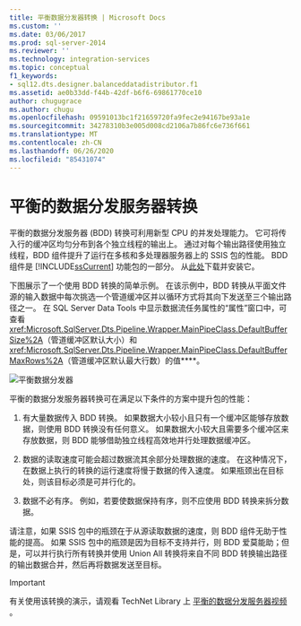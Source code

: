 ```yaml
---
title: 平衡数据分发器转换 | Microsoft Docs
ms.custom: ''
ms.date: 03/06/2017
ms.prod: sql-server-2014
ms.reviewer: ''
ms.technology: integration-services
ms.topic: conceptual
f1_keywords:
- sql12.dts.designer.balanceddatadistributor.f1
ms.assetid: ae0b33dd-f44b-42df-b6f6-69861770ce10
author: chugugrace
ms.author: chugu
ms.openlocfilehash: 09591013bc1f21659720fa9fec2e94167be93a1e
ms.sourcegitcommit: 34278310b3e005d008cd2106a7b86fc6e736f661
ms.translationtype: MT
ms.contentlocale: zh-CN
ms.lasthandoff: 06/26/2020
ms.locfileid: "85431074"
---
```

# <a name="balanced-data-distributor-transformation"></a>平衡的数据分发服务器转换
  平衡的数据分发服务器 (BDD) 转换可利用新型 CPU 的并发处理能力。 它可将传入行的缓冲区均匀分布到各个独立线程的输出上。 通过对每个输出路径使用独立线程，BDD 组件提升了运行在多核和多处理器服务器上的 SSIS 包的性能。 BDD 组件是 [!INCLUDE[ssCurrent](../../../includes/sscurrent-md.md)] 功能包的一部分。 从[此处](https://go.microsoft.com/fwlink/p/?LinkId=391999)下载并安装它。  
  
 下图展示了一个使用 BDD 转换的简单示例。 在该示例中，BDD 转换从平面文件源的输入数据中每次挑选一个管道缓冲区并以循环方式将其向下发送至三个输出路径之一。 在 SQL Server Data Tools 中显示数据流任务属性的“属性”窗口中，可查看 <xref:Microsoft.SqlServer.Dts.Pipeline.Wrapper.MainPipeClass.DefaultBufferSize%2A>（管道缓冲区默认大小）和 <xref:Microsoft.SqlServer.Dts.Pipeline.Wrapper.MainPipeClass.DefaultBufferMaxRows%2A>（管道缓冲区默认最大行数）的值****。  
  
 ![平衡数据分发器](../../media/balanceddatadistributor.JPG "平衡的数据分发服务器")  
  
 平衡的数据分发服务器转换可在满足以下条件的方案中提升包的性能：  
  
1.  有大量数据传入 BDD 转换。 如果数据大小较小且只有一个缓冲区能够存放数据，则使用 BDD 转换没有任何意义。 如果数据大小较大且需要多个缓冲区来存放数据，则 BDD 能够借助独立线程高效地并行处理数据缓冲区。  
  
2.  数据的读取速度可能会超过数据流其余部分处理数据的速度。 在这种情况下，在数据上执行的转换的运行速度将慢于数据的传入速度。 如果瓶颈出在目标处，则该目标必须是可并行化的。  
  
3.  数据不必有序。 例如，若要使数据保持有序，则不应使用 BDD 转换来拆分数据。  
  
 请注意，如果 SSIS 包中的瓶颈在于从源读取数据的速度，则 BDD 组件无助于性能的提高。 如果 SSIS 包中的瓶颈是因为目标不支持并行，则 BDD 爱莫能助；但是，可以并行执行所有转换并使用 Union All 转换将来自不同 BDD 转换输出路径的输出数据合并，然后再将数据发送至目标。  
  
> [!IMPORTANT]  
>  有关使用该转换的演示，请观看 TechNet Library 上 [平衡的数据分发服务器视频](https://go.microsoft.com/fwlink/?LinkID=226278) 。  
  
  
